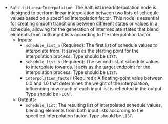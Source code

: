 - `SaltListLinearInterpolation`: The SaltListLinearInterpolation node is designed to perform linear interpolation between two lists of schedule values based on a specified interpolation factor. This node is essential for creating smooth transitions between different states or values in a schedule, allowing for the generation of intermediate states that blend elements from both input lists according to the interpolation factor.
    - Inputs:
        - `schedule_list_a` (Required): The first list of schedule values to interpolate from. It serves as the starting point for the interpolation process. Type should be `LIST`.
        - `schedule_list_b` (Required): The second list of schedule values to interpolate towards. It acts as the target endpoint for the interpolation process. Type should be `LIST`.
        - `interpolation_factor` (Required): A floating-point value between 0.0 and 1.0 that determines the weight of the interpolation, influencing how much of each input list is reflected in the output. Type should be `FLOAT`.
    - Outputs:
        - `schedule_list`: The resulting list of interpolated schedule values, blending elements from both input lists according to the specified interpolation factor. Type should be `LIST`.
